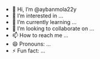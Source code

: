 - 👋 Hi, I’m @aybanmola22y
- 👀 I’m interested in ...
- 🌱 I’m currently learning ...
- 💞️ I’m looking to collaborate on ...
- 📫 How to reach me ...
- 😄 Pronouns: ...
- ⚡ Fun fact: ...

<!---
aybanmola22y/aybanmola22y is a ✨ special ✨ repository because its `README.md` (this file) appears on your GitHub profile.
You can click the Preview link to take a look at your changes.
--->
